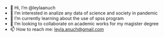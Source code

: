 - 👋 Hi, I’m @leylaanuch
- 👀 I’m interested in analize any data of science and society in pandemic
- 🌱 I’m currently learning about the use of spss program 
- 💞️ I’m looking to collaborate on academic works for my magister degree
- 📫 How to reach me: leyla.anuch@gmail.com

<!---
leylaanuch/leylaanuch is a ✨ special ✨ repository because its `README.md` (this file) appears on your GitHub profile.
You can click the Preview link to take a look at your changes.
--->
